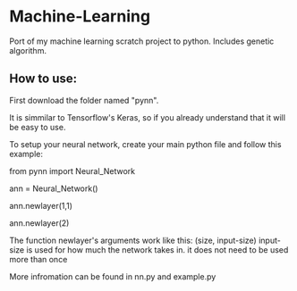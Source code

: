 # Machine-Learning
Port of my machine learning scratch project to python.
Includes genetic algorithm.

## How to use:
First download the folder named "pynn".

It is simmilar to Tensorflow's Keras, so if you already understand that
it will be easy to use.

To setup your neural network, create your main python file and follow this example:

   from pynn import Neural_Network

   ann = Neural_Network()

   ann.newlayer(1,1)
   
   ann.newlayer(2)

The function newlayer's arguments work like this:
(size, input-size) input-size is used for how much the network takes in. it does not need to be used more than once

More infromation can be found in nn.py and example.py
